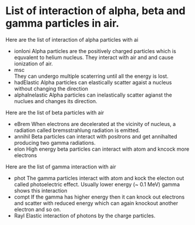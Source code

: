 # List of interaction of alpha, beta and gamma particles in air.
 Here are the list of interaction of alpha particles with ai
- ionIoni
Alpha particles are the positively charged particles which is equvalent to helium nucleus. They interact with air and and cause ionization of air.
- msc	
They can undergo multiple scaterring until all the energy is lost.
- hadElastic 
Alpha particles can elastically scatter agaist a nucleus without changing the direction
- alphaInelastic
Alpha particles can inelastically scatter agianst the nuclues and changes its direction.

 Here are the list of beta particles with air
- eBrem
When electrons are decelerated at the vicinity of nucleus, a radiation called bremsstrahlung radiation is emitted.
- annihil
Beta particles can interact with positrons and  get annihalted producing two gamma radiations.
- eIon
High energy beta particles can interact with atom and kncock more electrons


 Here are the list of gamma interaction with air

- phot 
The gamma particles interact with atom and kock the electon out called photoelectric effect. Usually lower energy (~ 0.1 MeV) gamma shows this interaction
- compt
If the gamma has higher energy then it can knock out electrons and scatter with reduced energy which can again knockout another electron and so on.
- Rayl
 Elastic interaction of photons by the charge particles.

